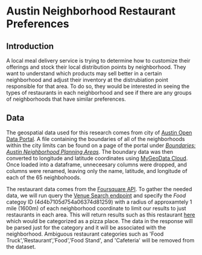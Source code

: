 # Austin Neighborhood Restaurant Preferences

## Introduction
A local meal delivery service is trying to determine how to customize their offerings and stock their local distribution points by neighborhood. They want to understand which products may sell better in a certain neighborhood and adjust their inventory at the distrubiation point responsible for that area. To do so, they would be interested in seeing the types of restaurants in each neighborhood and see if there are any groups of neighborhoods that have similar preferences. 

## Data
The geospatial data used for this research comes from city of [Austin Open Data Portal](https://data.austintexas.gov/). A file containing the boundaries of all of the neighborhoods within the city limits can be found on a page of the portal under *[Boundaries: Austin Neighborhood Planning Areas](https://data.austintexas.gov/dataset/Boundaries-Austin-Neighborhood-Planning-Areas/nz5f-3t2e)*. The boundary data was then converted to longitude and latitude coordinates using [MyGeoData Cloud](https://mygeodata.cloud/). Once loaded into a dataframe, unneceesary columns were dropped, and columns were renamed, leaving only the name, latitude, and longitude of each of the 65 neighbohoods. 

The restaurant data comes from the [Foursquare API](https://developer.foursquare.com/developer/). To gather the needed data, we will run query the [Venue Search endpoint](https://developer.foursquare.com/docs/api-reference/venues/search/) and specify the *Food* categoy ID (4d4b7105d754a06374d81259) with a radius of approxamtely 1 mile (1600m) of each neighborhood coordinate to limit our results to just restaurants in each area. This will return results such as this restaurant [here](https://foursquare.com/v/pinthouse-pizza/562e6fc3498e291ae03ab4be) which would be categorized as a pizza place. The data in the response will be parsed just for the category and it will be associated with the neighborhood. Ambiguous restaurant categories such as 'Food Truck','Restaurant','Food','Food Stand', and 'Cafeteria' will be removed from the dataset. 
